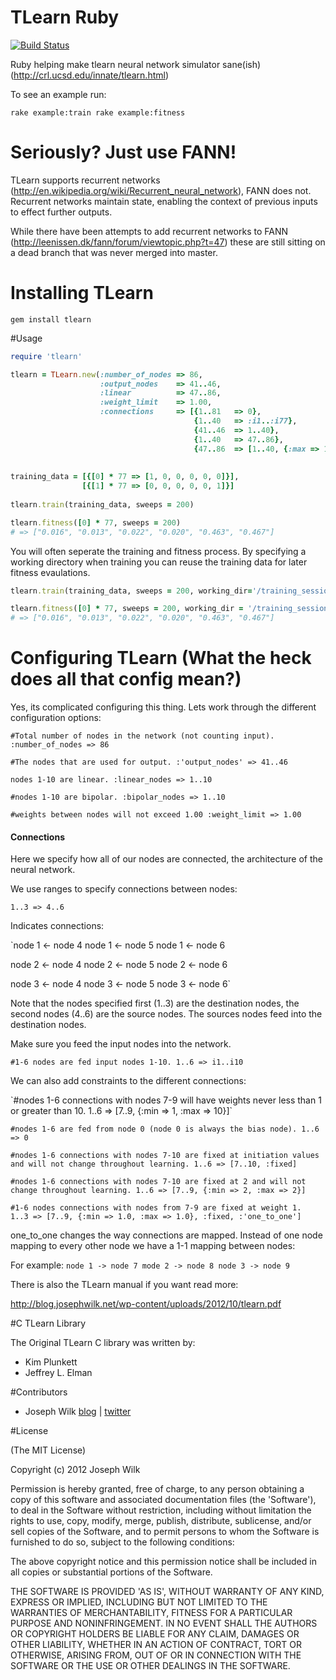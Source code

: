 # TLearn Ruby


[![Build Status](https://secure.travis-ci.org/josephwilk/tlearn-rb.png)](http://travis-ci.org/josephwilk/tlearn-rb)

Ruby helping make tlearn neural network simulator sane(ish) (http://crl.ucsd.edu/innate/tlearn.html)

To see an example run:

`rake example:train
rake example:fitness`

# Seriously? Just use FANN!

TLearn supports recurrent networks (http://en.wikipedia.org/wiki/Recurrent_neural_network), FANN does not. Recurrent networks maintain state, enabling the context of previous inputs to effect further outputs. 

While there have been attempts to add recurrent networks to FANN (http://leenissen.dk/fann/forum/viewtopic.php?t=47) these are still sitting on a dead branch that was never merged into master.

# Installing TLearn

`gem install tlearn`

#Usage


```ruby
require 'tlearn'

tlearn = TLearn.new(:number_of_nodes => 86,
                    :output_nodes    => 41..46,
                    :linear          => 47..86,
                    :weight_limit    => 1.00,
                    :connections     => [{1..81   => 0},
                                         {1..40   => :i1..:i77},
                                         {41..46  => 1..40},
                                         {1..40   => 47..86},
                                         {47..86  => [1..40, {:max => 1.0, :min => 1.0}, :fixed, :one_to_one]}])
                 
  
training_data = [{[0] * 77 => [1, 0, 0, 0, 0, 0]}],
                [{[1] * 77 => [0, 0, 0, 0, 0, 1]}]
  
tlearn.train(training_data, sweeps = 200)

tlearn.fitness([0] * 77, sweeps = 200)
# => ["0.016", "0.013", "0.022", "0.020", "0.463", "0.467"]
```

You will often seperate the training and fitness process. By specifying a working directory when training you can reuse the training data for later
fitness evaulations.

```ruby
tlearn.train(training_data, sweeps = 200, working_dir='/training_session/')
```

```ruby
tlearn.fitness([0] * 77, sweeps = 200, working_dir = '/training_session/')
# => ["0.016", "0.013", "0.022", "0.020", "0.463", "0.467"]
```

Configuring TLearn (What the heck does all that config mean?)
=========

Yes, its complicated configuring this thing. Lets work through the different configuration options:

`#Total number of nodes in the network (not counting input).
:number_of_nodes => 86`

`#The nodes that are used for output.
:'output_nodes' => 41..46`

`nodes 1-10 are linear.
:linear_nodes => 1..10`

`#nodes 1-10 are bipolar.
:bipolar_nodes => 1..10`

`#weights between nodes will not exceed 1.00
:weight_limit => 1.00`

<h4>Connections</h4>
Here we specify how all of our nodes are connected, the architecture of the neural network. 

We use ranges to specify connections between nodes:

`1..3 => 4..6`

Indicates connections:

`node 1 <- node 4 
node 1 <- node 5
node 1 <- node 6

node 2 <- node 4
node 2 <- node 5
node 2 <- node 6

node 3 <- node 4
node 3 <- node 5
node 3 <- node 6`

Note that the nodes specified first (1..3) are the destination nodes, the second nodes (4..6) are the source nodes. The sources nodes feed into the destination nodes.

<p>Make sure you feed the input nodes into the network.</p>

`#1-6 nodes are fed input nodes 1-10.
1..6 => i1..i10`

<p>We can also add constraints to the different connections:</p>
`#nodes 1-6 connections with nodes 7-9 will have weights never less than 1 or greater than 10.
1..6 => [7..9, {:min => 1, :max => 10}]`

`#nodes 1-6 are fed from node 0 (node 0 is always the bias node).
1..6 => 0`

`#nodes 1-6 connections with nodes 7-10 are fixed at initiation values and will not change throughout learning.
1..6 => [7..10, :fixed]`

`#nodes 1-6 connections with nodes 7-10 are fixed at 2 and will not change throughout learning.
1..6 => [7..9, {:min => 2, :max => 2}]`

`#1-6 nodes connections with nodes from 7-9 are fixed at weight 1. 
1..3 => [7..9, {:min => 1.0, :max => 1.0}, :fixed, :'one_to_one']`

one_to_one changes the way connections are mapped. Instead of one node mapping to every other node we have a 1-1 mapping between nodes:

For example:
`node 1 -> node 7
mode 2 -> node 8
node 3 -> node 9`


There is also the TLearn manual if you want read more:

http://blog.josephwilk.net/wp-content/uploads/2012/10/tlearn.pdf


#C TLearn Library

The Original TLearn C library was written by:
* Kim Plunkett
* Jeffrey L. Elman

#Contributors


* Joseph Wilk [blog](http://blog.josephwilk.net) | [twitter](http://twitter.com/josephwilk)

#License

(The MIT License)

Copyright (c) 2012 Joseph Wilk

Permission is hereby granted, free of charge, to any person obtaining
a copy of this software and associated documentation files (the
'Software'), to deal in the Software without restriction, including
without limitation the rights to use, copy, modify, merge, publish,
distribute, sublicense, and/or sell copies of the Software, and to
permit persons to whom the Software is furnished to do so, subject to
the following conditions:

The above copyright notice and this permission notice shall be
included in all copies or substantial portions of the Software.

THE SOFTWARE IS PROVIDED 'AS IS', WITHOUT WARRANTY OF ANY KIND,
EXPRESS OR IMPLIED, INCLUDING BUT NOT LIMITED TO THE WARRANTIES OF
MERCHANTABILITY, FITNESS FOR A PARTICULAR PURPOSE AND NONINFRINGEMENT.
IN NO EVENT SHALL THE AUTHORS OR COPYRIGHT HOLDERS BE LIABLE FOR ANY
CLAIM, DAMAGES OR OTHER LIABILITY, WHETHER IN AN ACTION OF CONTRACT,
TORT OR OTHERWISE, ARISING FROM, OUT OF OR IN CONNECTION WITH THE
SOFTWARE OR THE USE OR OTHER DEALINGS IN THE SOFTWARE.